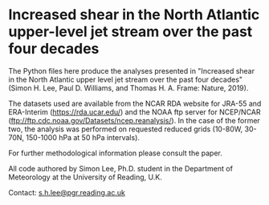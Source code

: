 # Increased shear in the North Atlantic upper-level jet stream over the past four decades

The Python files here produce the analyses presented in "Increased shear in the North Atlantic upper level jet stream over 
the past four decades" (Simon H. Lee, Paul D. Williams, and Thomas H. A. Frame: Nature, 2019). 

The datasets used are available from the NCAR RDA website for JRA-55 and ERA-Interim (https://rda.ucar.edu/) 
and the NOAA ftp server for NCEP/NCAR (ftp://ftp.cdc.noaa.gov/Datasets/ncep.reanalysis/). In the case of the former two, the analysis was performed on requested reduced grids (10-80W, 30-70N, 150-1000 hPa at 50 hPa intervals).

For further methodological information please consult the paper.

All code authored by Simon Lee, Ph.D. student in the Department of Meteorology at the University of Reading, U.K.

Contact: s.h.lee@pgr.reading.ac.uk
